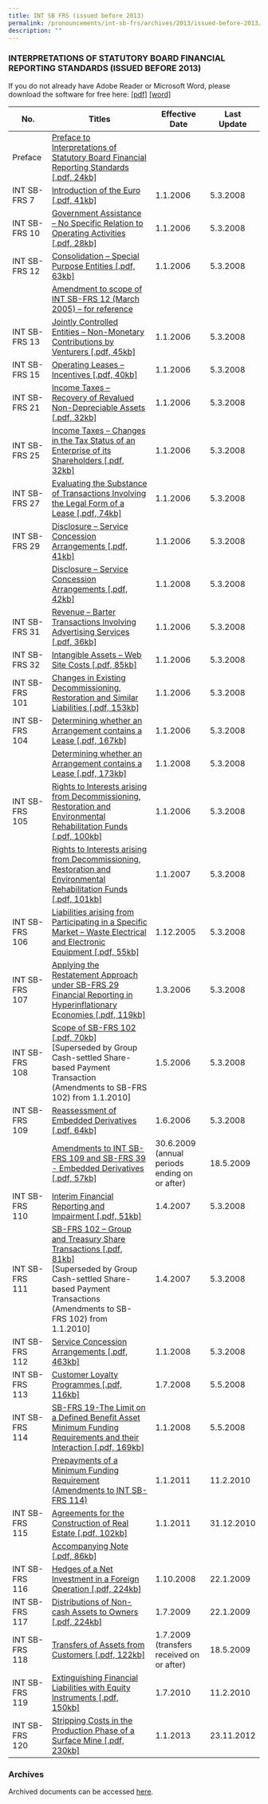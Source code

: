 ```yaml
---
title: INT SB FRS (issued before 2013)
permalink: /pronouncements/int-sb-frs/archives/2013/issued-before-2013/
description: ""
---
```

### INTERPRETATIONS OF STATUTORY BOARD FINANCIAL REPORTING STANDARDS (ISSUED BEFORE 2013)

  
If you do not already have Adobe Reader or Microsoft Word, please download the software for free here: [\[pdf\]](http://www.adobe.com/products/acrobat/readstep2.html) [\[word\]](http://www.microsoft.com/downloads/details.aspx?FamilyID=95e24c87-8732-48d5-8689-ab826e7b8fdf&DisplayLang=en)

| No. | Titles | Effective Date | Last Update |
| -------- | -------- | -------- | -------- |
| Preface | [Preface to Interpretations of Statutory Board Financial Reporting Standards \[.pdf, 24kb\]](/files/Docs/Default%20Source/Int%20Sb%20Frs/Issued%20before%202013/int_sb-frs_preface.pdf) | | |
| INT SB-FRS 7 | [Introduction of the Euro [.pdf, 41kb]](/files/Docs/Default%20Source/Int%20Sb%20Frs/Issued%20before%202013/int_sb-frs_7.pdf) | 1.1.2006 | 5.3.2008 |
| INT SB-FRS 10 | [Government Assistance – No Specific Relation to Operating Activities [.pdf, 28kb]](/files/Docs/Default%20Source/Int%20Sb%20Frs/Issued%20before%202013/int_sb-frs_10.pdf) | 1.1.2006 | 5.3.2008 |
| INT SB-FRS 12 | [Consolidation – Special Purpose Entities [.pdf, 63kb]](/files/Docs/Default%20Source/Int%20Sb%20Frs/Issued%20before%202013/int_sb-frs_12.pdf) | 1.1.2006 | 5.3.2008 |
|  | [Amendment to scope of INT SB-FRS 12 (March 2005) – for reference](/files/Docs/Default%20Source/Int%20Sb%20Frs/Issued%20before%202013/int_sb-frs_12_amendments.pdf) |  |  |
| INT SB-FRS 13 | [Jointly Controlled Entities – Non-Monetary Contributions by Venturers [.pdf, 45kb]](/files/Docs/Default%20Source/Int%20Sb%20Frs/Issued%20before%202013/int_sb-frs_13.pdf) | 1.1.2006 | 5.3.2008 |
| INT SB-FRS 15 | [Operating Leases – Incentives [.pdf, 40kb]](/files/Docs/Default%20Source/Int%20Sb%20Frs/Issued%20before%202013/int_sb-frs_15.pdf)| 1.1.2006 | 5.3.2008 |
| INT SB-FRS 21 | [Income Taxes – Recovery of Revalued Non-Depreciable Assets [.pdf, 32kb]](/files/Docs/Default%20Source/Int%20Sb%20Frs/Issued%20before%202013/int_sb-frs_21.pdf) | 1.1.2006 | 5.3.2008 |
| INT SB-FRS 25 | [Income Taxes – Changes in the Tax Status of an Enterprise of its Shareholders [.pdf, 32kb]](/files/Docs/Default%20Source/Int%20Sb%20Frs/Issued%20before%202013/int_sb-frs_25.pdf) | 1.1.2006 | 5.3.2008 |
| INT SB-FRS 27 | [Evaluating the Substance of Transactions Involving the Legal Form of a Lease [.pdf, 74kb]](/files/Docs/Default%20Source/Int%20Sb%20Frs/Issued%20before%202013/int_sb-frs_27.pdf) | 1.1.2006 | 5.3.2008 |
| INT SB-FRS 29 | [Disclosure – Service Concession Arrangements [.pdf, 41kb]](/files/Docs/Default%20Source/Int%20Sb%20Frs/Issued%20before%202013/int_sb-frs_29.pdf) | 1.1.2006 | 5.3.2008 |
| | [Disclosure – Service Concession Arrangements [.pdf, 42kb]](/files/Docs/Default%20Source/Int%20Sb%20Frs/Issued%20before%202013/int_sb-frs_29_2008.pdf) | 1.1.2008 | 5.3.2008 |
| INT SB-FRS 31 | [Revenue – Barter Transactions Involving Advertising Services [.pdf, 36kb]](/files/Docs/Default%20Source/Int%20Sb%20Frs/Issued%20before%202013/int_sb-frs_31.pdf) | 1.1.2006 | 5.3.2008 |
| INT SB-FRS 32 | [Intangible Assets – Web Site Costs [.pdf, 85kb]](/files/Docs/Default%20Source/Int%20Sb%20Frs/Issued%20before%202013/int_sb-frs_32.pdf) | 1.1.2006 | 5.3.2008 |
| INT SB-FRS 101 | [Changes in Existing Decommissioning, Restoration and Similar Liabilities [.pdf, 153kb]](/files/Docs/Default%20Source/Int%20Sb%20Frs/Issued%20before%202013/int_sb-frs_101.pdf) | 1.1.2006 | 5.3.2008 |
| INT SB-FRS 104 | [Determining whether an Arrangement contains a Lease [.pdf, 167kb]](/files/Docs/Default%20Source/Int%20Sb%20Frs/Issued%20before%202013/int_sb-frs_104.pdf) | 1.1.2006 | 5.3.2008 |
| | [Determining whether an Arrangement contains a Lease [.pdf, 173kb]](/files/Docs/Default%20Source/Int%20Sb%20Frs/Issued%20before%202013/int_sb-frs_104_2008.pdf) | 1.1.2008 | 5.3.2008 |
| INT SB-FRS 105 | [Rights to Interests arising from Decommissioning, Restoration and Environmental Rehabilitation Funds [.pdf, 100kb]](/files/Docs/Default%20Source/Int%20Sb%20Frs/Issued%20before%202013/int_sb-frs_105_2006.pdf) | 1.1.2006 | 5.3.2008 |
| | [Rights to Interests arising from Decommissioning, Restoration and Environmental Rehabilitation Funds [.pdf, 101kb]](/files/Docs/Default%20Source/Int%20Sb%20Frs/Issued%20before%202013/int_sb-frs_105.pdf) | 1.1.2007 | 5.3.2008 |
| INT SB-FRS 106 | [Liabilities arising from Participating in a Specific Market – Waste Electrical and Electronic Equipment [.pdf, 55kb]](/files/Docs/Default%20Source/Int%20Sb%20Frs/Issued%20before%202013/int_sb-frs_106.pdf) | 1.12.2005 | 5.3.2008 |
| INT SB-FRS 107 | [Applying the Restatement Approach under SB-FRS 29 Financial Reporting in Hyperinflationary Economies [.pdf, 119kb]](/files/Docs/Default%20Source/Int%20Sb%20Frs/Issued%20before%202013/int_sb-frs_107.pdf) | 1.3.2006 | 5.3.2008 |
| INT SB-FRS 108 | [Scope of SB-FRS 102 [.pdf, 70kb]](/files/Docs/Default%20Source/Int%20Sb%20Frs/Issued%20before%202013/int_sb-frs_108.pdf) <br> \[Superseded by Group Cash-settled Share-based Payment Transaction (Amendments to SB-FRS 102) from 1.1.2010\] | 1.5.2006 | 5.3.2008 |
| INT SB-FRS 109 | [Reassessment of Embedded Derivatives [.pdf, 64kb]](/files/Docs/Default%20Source/Int%20Sb%20Frs/Issued%20before%202013/int_sb-frs_109.pdf) | 1.6.2006 | 5.3.2008 |
| | [Amendments to INT SB-FRS 109 and SB-FRS 39 - Embedded Derivatives [.pdf, 57kb]](/files/Docs/Default%20Source/Int%20Sb%20Frs/Issued%20before%202013/amend_to_sb-frs_109_n_sb-frs_39.pdf) | 30.6.2009 <br>(annual periods ending on or after) | 18.5.2009 |
| INT SB-FRS 110 | [Interim Financial Reporting and Impairment [.pdf, 51kb]](/files/Docs/Default%20Source/Int%20Sb%20Frs/Issued%20before%202013/int_sb-frs_110.pdf) | 1.4.2007 | 5.3.2008 |
| INT SB-FRS 111 | [SB-FRS 102 – Group and Treasury Share Transactions [.pdf, 81kb]](/files/Docs/Default%20Source/Int%20Sb%20Frs/Issued%20before%202013/int_sb-frs_111.pdf) <br> \[Superseded by Group Cash-settled Share-based Payment Transactions (Amendments to SB- FRS 102) from 1.1.2010\] | 1.4.2007 | 5.3.2008 |
| INT SB-FRS 112 | [Service Concession Arrangements [.pdf, 463kb]](/files/Docs/Default%20Source/Int%20Sb%20Frs/Issued%20before%202013/int_sb-frs_112_2008.pdf) | 1.1.2008 | 5.3.2008 |
| INT SB-FRS 113 | [Customer Loyalty Programmes [.pdf, 116kb]](/files/Docs/Default%20Source/Int%20Sb%20Frs/Issued%20before%202013/int_sb-frs_113.pdf) | 1.7.2008 | 5.5.2008 |
| INT SB-FRS 114 | [SB-FRS 19-The Limit on a Defined Benefit Asset Minimum Funding Requirements and their Interaction [.pdf, 169kb]](/files/Docs/Default%20Source/Int%20Sb%20Frs/Issued%20before%202013/int_sb-frs_114.pdf) | 1.1.2008 | 5.5.2008 |
| |  [Prepayments of a Minimum Funding Requirement (Amendments to INT SB- FRS 114)](/files/Docs/Default%20Source/Int%20Sb%20Frs/Issued%20before%202013/amendments_to_int_sb-frs_114.pdf)| 1.1.2011 | 11.2.2010 |
| INT SB-FRS 115 | [Agreements for the Construction of Real Estate [.pdf, 102kb]](/files/Docs/Default%20Source/Int%20Sb%20Frs/Issued%20before%202013/int_sb-frs_115.pdf) | 1.1.2011 | 31.12.2010 |
| | [Accompanying Note [.pdf, 86kb]](/files/Docs/Default%20Source/Int%20Sb%20Frs/Issued%20before%202013/accompanying_note_to_int_sb-frs_115.pdf) | | |
| INT SB-FRS 116 | [Hedges of a Net Investment in a Foreign Operation [.pdf, 224kb]](/files/Docs/Default%20Source/Int%20Sb%20Frs/Issued%20before%202013/int_sb-frs_116.pdf) | 1.10.2008 | 22.1.2009 |
| INT SB-FRS 117 | [Distributions of Non-cash Assets to Owners [.pdf, 224kb]](/files/Docs/Default%20Source/Int%20Sb%20Frs/Issued%20before%202013/int_sb-frs_117.pdf) | 1.7.2009 | 22.1.2009 |
| INT SB-FRS 118 | [Transfers of Assets from Customers [.pdf, 122kb]](/files/Docs/Default%20Source/Int%20Sb%20Frs/Issued%20before%202013/int_sb-frs_118.pdf) | 1.7.2009 <br>(transfers received on or after) | 18.5.2009 |
| INT SB-FRS 119 | [Extinguishing Financial Liabilities with Equity Instruments [.pdf, 150kb]](/files/Docs/Default%20Source/Int%20Sb%20Frs/Issued%20before%202013/int_sb-frs_119.pdf) | 1.7.2010 | 11.2.2010 |
| INT SB-FRS 120 | [Stripping Costs in the Production Phase of a Surface Mine [.pdf, 230kb]](/files/Docs/Default%20Source/Int%20Sb%20Frs/Issued%20before%202013/int_sb-frs_120.pdf) | 1.1.2013 | 23.11.2012 |


### Archives 

  

Archived documents can be accessed [here](/pronouncements/interpretations-of-sb-frs/archives/).